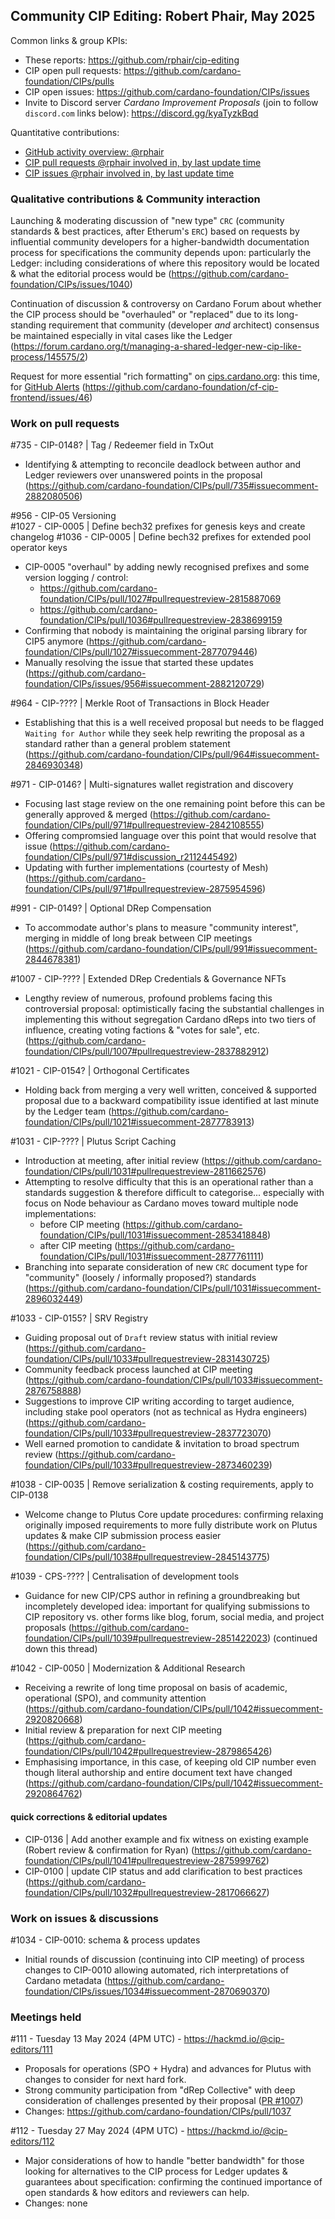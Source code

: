 ## Community CIP Editing: Robert Phair, May 2025

Common links & group KPIs:
- These reports: https://github.com/rphair/cip-editing
- CIP open pull requests: https://github.com/cardano-foundation/CIPs/pulls
- CIP open issues: https://github.com/cardano-foundation/CIPs/issues
- Invite to Discord server _Cardano Improvement Proposals_ (join to follow `discord.com` links below): https://discord.gg/kyaTyzkBqd

Quantitative contributions:
- [GitHub activity overview: @rphair](https://github.com/rphair)
- [CIP pull requests @rphair involved in, by last update time](https://github.com/cardano-foundation/CIPs/pulls?q=is%3Apr+involves%3Arphair+sort%3Aupdated-desc)
- [CIP issues @rphair involved in, by last update time](https://github.com/cardano-foundation/CIPs/issues?q=is%3Aissue+involves%3Arphair+sort%3Aupdated-desc)

### Qualitative contributions & Community interaction

Launching & moderating discussion of "new type" `CRC` (community standards & best practices, after Etherum's `ERC`) based on requests by influential community developers for a higher-bandwidth documentation process for specifications the community depends upon: particularly the Ledger: including considerations of where this repository would be located & what the editorial process would be (https://github.com/cardano-foundation/CIPs/issues/1040)

Continuation of discussion & controversy on Cardano Forum about whether the CIP process should be "overhauled" or "replaced" due to its long-standing requirement that community (developer _and_ architect) consensus be maintained especially in vital cases like the Ledger (https://forum.cardano.org/t/managing-a-shared-ledger-new-cip-like-process/145575/2)

Request for more essential "rich formatting" on [cips.cardano.org](https://cips.cardano.org): this time, for [GitHub Alerts](https://docs.github.com/en/get-started/writing-on-github/getting-started-with-writing-and-formatting-on-github/basic-writing-and-formatting-syntax#alerts) (https://github.com/cardano-foundation/cf-cip-frontend/issues/46)

### Work on pull requests

#735 - CIP-0148? | Tag / Redeemer field in TxOut
- Identifying & attempting to reconcile deadlock between author and Ledger reviewers over unanswered points in the proposal (https://github.com/cardano-foundation/CIPs/pull/735#issuecomment-2882080506)

#956 - CIP-05 Versioning<br>
#1027 - CIP-0005 | Define bech32 prefixes for genesis keys and create changelog
#1036 - CIP-0005 | Define bech32 prefixes for extended pool operator keys
- CIP-0005 "overhaul" by adding newly recognised prefixes and some version logging / control:
  - https://github.com/cardano-foundation/CIPs/pull/1027#pullrequestreview-2815887069
  - https://github.com/cardano-foundation/CIPs/pull/1036#pullrequestreview-2838699159
- Confirming that nobody is maintaining the original parsing library for CIP5 anymore (https://github.com/cardano-foundation/CIPs/pull/1027#issuecomment-2877079446)
- Manually resolving the issue that started these updates (https://github.com/cardano-foundation/CIPs/issues/956#issuecomment-2882120729)

#964 - CIP-???? | Merkle Root of Transactions in Block Header
- Establishing that this is a well received proposal but needs to be flagged `Waiting for Author` while they seek help rewriting the proposal as a standard rather than a general problem statement (https://github.com/cardano-foundation/CIPs/pull/964#issuecomment-2846930348)

#971 - CIP-0146? | Multi-signatures wallet registration and discovery
- Focusing last stage review on the one remaining point before this can be generally approved & merged (https://github.com/cardano-foundation/CIPs/pull/971#pullrequestreview-2842108555)
- Offering compromsied language over this point that would resolve that issue (https://github.com/cardano-foundation/CIPs/pull/971#discussion_r2112445492)
- Updating with further implementations (courtesty of Mesh) (https://github.com/cardano-foundation/CIPs/pull/971#pullrequestreview-2875954596)

#991 - CIP-0149? | Optional DRep Compensation
- To accommodate author's plans to measure "community interest", merging in middle of long break between CIP meetings (https://github.com/cardano-foundation/CIPs/pull/991#issuecomment-2844678381)

#1007 - CIP-???? | Extended DRep Credentials & Governance NFTs
- Lengthy review of numerous, profound problems facing this controversial proposal: optimistically facing the substantial challenges in implementing this without segregation Cardano dReps into two tiers of influence, creating voting factions & "votes for sale", etc. (https://github.com/cardano-foundation/CIPs/pull/1007#pullrequestreview-2837882912)

#1021 - CIP-0154? | Orthogonal Certificates
- Holding back from merging a very well written, conceived & supported proposal due to a backward compatibility issue identified at last minute by the Ledger team (https://github.com/cardano-foundation/CIPs/pull/1021#issuecomment-2877783913)

#1031 - CIP-???? | Plutus Script Caching
- Introduction at meeting, after initial review (https://github.com/cardano-foundation/CIPs/pull/1031#pullrequestreview-2811662576)
- Attempting to resolve difficulty that this is an operational rather than a standards suggestion & therefore difficult to categorise... especially with focus on Node behaviour as Cardano moves toward multiple node implementations:
  - before CIP meeting (https://github.com/cardano-foundation/CIPs/pull/1031#issuecomment-2853418848)
  - after CIP meeting (https://github.com/cardano-foundation/CIPs/pull/1031#issuecomment-2877761111)
- Branching into separate consideration of new `CRC` document type for "community" (loosely / informally proposed?) standards (https://github.com/cardano-foundation/CIPs/pull/1031#issuecomment-2896032449)

#1033 - CIP-0155? | SRV Registry
- Guiding proposal out of `Draft` review status with initial review (https://github.com/cardano-foundation/CIPs/pull/1033#pullrequestreview-2831430725)
- Community feedback process launched at CIP meeting (https://github.com/cardano-foundation/CIPs/pull/1033#issuecomment-2876758888)
- Suggestions to improve CIP writing according to target audience, including stake pool operators (not as technical as Hydra engineers) (https://github.com/cardano-foundation/CIPs/pull/1033#pullrequestreview-2837723070)
- Well earned promotion to candidate & invitation to broad spectrum review (https://github.com/cardano-foundation/CIPs/pull/1033#pullrequestreview-2873460239)

#1038 - CIP-0035 | Remove serialization & costing requirements, apply to CIP-0138
- Welcome change to Plutus Core update procedures: confirming relaxing originally imposed requirements to more fully distribute work on Plutus updates & make CIP submission process easier (https://github.com/cardano-foundation/CIPs/pull/1038#pullrequestreview-2845143775)

#1039 - CPS-???? | Centralisation of development tools
- Guidance for new CIP/CPS author in refining a groundbreaking but incompletely developed idea: important for qualifying submissions to CIP repository vs. other forms like blog, forum, social media, and project proposals (https://github.com/cardano-foundation/CIPs/pull/1039#pullrequestreview-2851422023) (continued down this thread)

#1042 - CIP-0050 | Modernization & Additional Research
- Receiving a rewrite of long time proposal on basis of academic, operational (SPO), and community attention (https://github.com/cardano-foundation/CIPs/pull/1042#issuecomment-2920820668)
- Initial review & preparation for next CIP meeting (https://github.com/cardano-foundation/CIPs/pull/1042#pullrequestreview-2879865426)
- Emphasising importance, in this case, of keeping old CIP number even though literal authorship and entire document text have changed (https://github.com/cardano-foundation/CIPs/pull/1042#issuecomment-2920864762)

#### quick corrections & editorial updates

- CIP-0136 | Add another example and fix witness on existing example (Robert review & confirmation for Ryan) (https://github.com/cardano-foundation/CIPs/pull/1041#pullrequestreview-2875999762)
- CIP-0100 | update CIP status and add clarification to best practices (https://github.com/cardano-foundation/CIPs/pull/1032#pullrequestreview-2817066627)

### Work on issues & discussions

#1034 - CIP-0010: schema & process updates
- Initial rounds of discussion (continuing into CIP meeting) of process changes to CIP-0010 allowing automated, rich interpretations of Cardano metadata (https://github.com/cardano-foundation/CIPs/issues/1034#issuecomment-2870690370) 


### Meetings held

#111 - Tuesday 13 May 2024 (4PM UTC) - https://hackmd.io/@cip-editors/111
- Proposals for operations (SPO + Hydra) and advances for Plutus with changes to consider for next hard fork.
- Strong community participation from "dRep Collective" with deep consideration of challenges presented by their proposal ([PR #1007](https://github.com/cardano-foundation/CIPs/pull/1007#pullrequestreview-2837882912))
- Changes: https://github.com/cardano-foundation/CIPs/pull/1037

#112 - Tuesday 27 May 2024 (4PM UTC) - https://hackmd.io/@cip-editors/112
- Major considerations of how to handle "better bandwidth" for those looking for alternatives to the CIP process for Ledger updates & guarantees about specification: confirming the continued importance of open standards & how editors and reviewers can help.
- Changes: none
